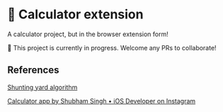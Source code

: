 # 🧩 Calculator extension

A calculator project, but in the browser extension form!

🚧 This project is currently in progress. Welcome any PRs to collaborate!

## References

[Shunting yard algorithm](https://en.wikipedia.org/wiki/Shunting_yard_algorithm#:~:text=In%20computer%20science%2C%20the%20shunting,abstract%20syntax%20tree%20(AST))

[Calculator app by Shubham Singh • iOS Developer on Instagram](https://www.instagram.com/p/CmmCcuHPijd/?utm_source=ig_web_copy_link&igshid=MzRlODBiNWFlZA==)
